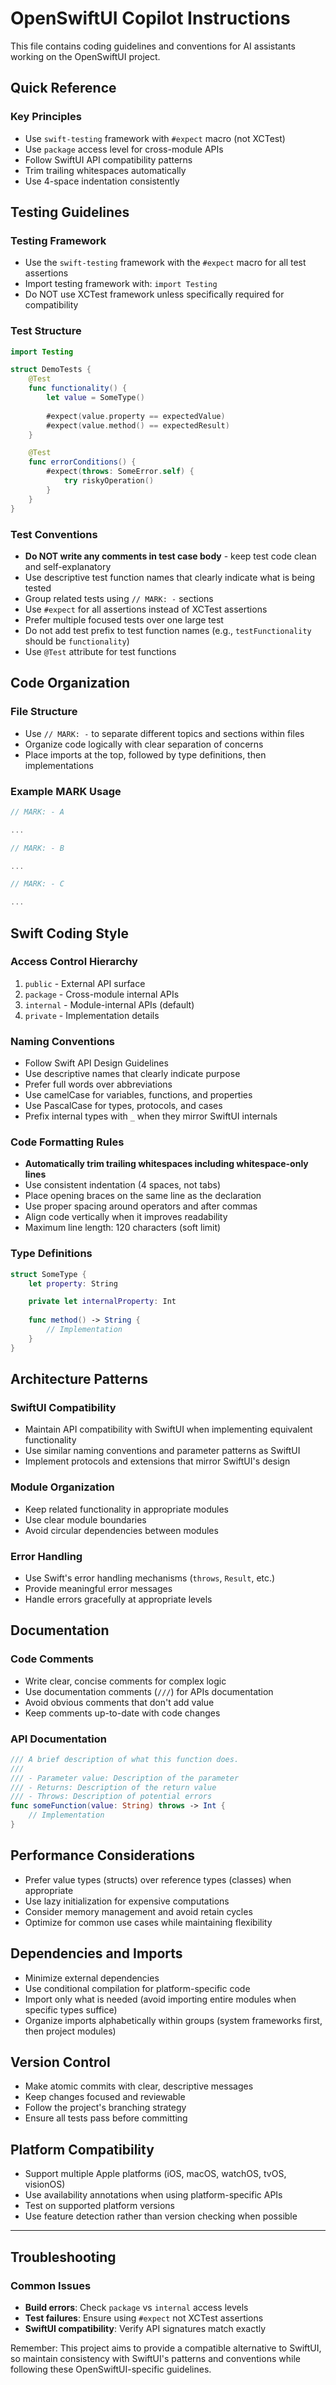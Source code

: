 # OpenSwiftUI Copilot Instructions

This file contains coding guidelines and conventions for AI assistants working on the OpenSwiftUI project.

## Quick Reference

### Key Principles
- Use `swift-testing` framework with `#expect` macro (not XCTest)
- Use `package` access level for cross-module APIs
- Follow SwiftUI API compatibility patterns
- Trim trailing whitespaces automatically
- Use 4-space indentation consistently

## Testing Guidelines

### Testing Framework

- Use the `swift-testing` framework with the `#expect` macro for all test assertions
- Import testing framework with: `import Testing`
- Do NOT use XCTest framework unless specifically required for compatibility

### Test Structure

```swift
import Testing

struct DemoTests {
    @Test
    func functionality() {
        let value = SomeType()
        
        #expect(value.property == expectedValue)
        #expect(value.method() == expectedResult)
    }

    @Test
    func errorConditions() {
        #expect(throws: SomeError.self) {
            try riskyOperation()
        }
    }
}
```

### Test Conventions

- **Do NOT write any comments in test case body** - keep test code clean and self-explanatory
- Use descriptive test function names that clearly indicate what is being tested
- Group related tests using `// MARK: -` sections
- Use `#expect` for all assertions instead of XCTest assertions
- Prefer multiple focused tests over one large test
- Do not add test prefix to test function names (e.g., `testFunctionality` should be `functionality`)
- Use `@Test` attribute for test functions

## Code Organization

### File Structure
- Use `// MARK: -` to separate different topics and sections within files
- Organize code logically with clear separation of concerns
- Place imports at the top, followed by type definitions, then implementations

### Example MARK Usage
```swift
// MARK: - A

...

// MARK: - B

...

// MARK: - C

...
```

## Swift Coding Style

### Access Control Hierarchy

1. `public` - External API surface
2. `package` - Cross-module internal APIs
3. `internal` - Module-internal APIs (default)
4. `private` - Implementation details

### Naming Conventions

- Follow Swift API Design Guidelines
- Use descriptive names that clearly indicate purpose
- Prefer full words over abbreviations
- Use camelCase for variables, functions, and properties
- Use PascalCase for types, protocols, and cases
- Prefix internal types with `_` when they mirror SwiftUI internals

### Code Formatting Rules

- **Automatically trim trailing whitespaces including whitespace-only lines**
- Use consistent indentation (4 spaces, not tabs)
- Place opening braces on the same line as the declaration
- Use proper spacing around operators and after commas
- Align code vertically when it improves readability
- Maximum line length: 120 characters (soft limit)

### Type Definitions

```swift
struct SomeType {
    let property: String

    private let internalProperty: Int
    
    func method() -> String {
        // Implementation
    }
}
```

## Architecture Patterns

### SwiftUI Compatibility
- Maintain API compatibility with SwiftUI when implementing equivalent functionality
- Use similar naming conventions and parameter patterns as SwiftUI
- Implement protocols and extensions that mirror SwiftUI's design

### Module Organization
- Keep related functionality in appropriate modules
- Use clear module boundaries
- Avoid circular dependencies between modules

### Error Handling
- Use Swift's error handling mechanisms (`throws`, `Result`, etc.)
- Provide meaningful error messages
- Handle errors gracefully at appropriate levels

## Documentation

### Code Comments
- Write clear, concise comments for complex logic
- Use documentation comments (`///`) for APIs documentation
- Avoid obvious comments that don't add value
- Keep comments up-to-date with code changes

### API Documentation
```swift
/// A brief description of what this function does.
/// 
/// - Parameter value: Description of the parameter
/// - Returns: Description of the return value
/// - Throws: Description of potential errors
func someFunction(value: String) throws -> Int {
    // Implementation
}
```

## Performance Considerations

- Prefer value types (structs) over reference types (classes) when appropriate
- Use lazy initialization for expensive computations
- Consider memory management and avoid retain cycles
- Optimize for common use cases while maintaining flexibility

## Dependencies and Imports

- Minimize external dependencies
- Use conditional compilation for platform-specific code
- Import only what is needed (avoid importing entire modules when specific types suffice)
- Organize imports alphabetically within groups (system frameworks first, then project modules)

## Version Control

- Make atomic commits with clear, descriptive messages
- Keep changes focused and reviewable
- Follow the project's branching strategy
- Ensure all tests pass before committing

## Platform Compatibility

- Support multiple Apple platforms (iOS, macOS, watchOS, tvOS, visionOS)
- Use availability annotations when using platform-specific APIs
- Test on supported platform versions
- Use feature detection rather than version checking when possible

---

## Troubleshooting

### Common Issues
- **Build errors**: Check `package` vs `internal` access levels
- **Test failures**: Ensure using `#expect` not XCTest assertions
- **SwiftUI compatibility**: Verify API signatures match exactly

Remember: This project aims to provide a compatible alternative to SwiftUI, so maintain consistency with SwiftUI's patterns and conventions while following these OpenSwiftUI-specific guidelines.